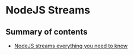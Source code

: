 # NodeJS Streams

## Summary of contents

- [NodeJS streams everything you need to know](https://github.com/edmilson-dk/nodejs-advanced-contents/tree/main/node-streams/node-js-streams-everything-you-need-to-know)